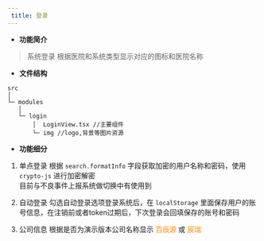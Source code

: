 ```yaml
---
 title: 登录
---   
```

- **功能简介**
> 系统登录 根据医院和系统类型显示对应的图标和医院名称
  
- **文件结构**
```
src 
│
└─ modules
   │
   └─ login
       │  LoginView.tsx //主要组件
       └─ img //logo,背景等图片资源
```
  
- **功能细分**
1. 单点登录
根据 `search.formatInfo` 字段获取加密的用户名称和密码，使用 `crypto-js` 进行加密解密  
目前与不良事件上报系统做切换中有使用到
  
2. 自动登录
勾选自动登录选项登录系统后，在 `localStorage` 里面保存用户的账号信息，在注销前或者token过期后，下次登录会回填保存的账号和密码
3. 公司信息
根据是否为演示版本公司名称显示 <font color=darkorange>百辰源</font> 或 <font color=darkorange>宸瑞</font>







